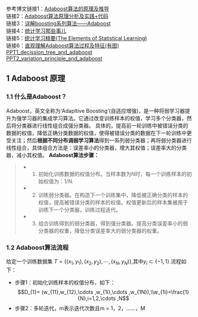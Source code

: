 参考博文链接1：[Adaboost算法的原理及推导](https://blog.csdn.net/v_july_v/article/details/40718799)<br>
链接2：[Adaboost算法原理分析及实践+代码](https://blog.csdn.net/guyuealian/article/details/70995333)<br>
链接3：[详解boosting系列算法——Adaboost](https://blog.csdn.net/weixin_38629654/article/details/80516045)<br>
链接4：[统计学习那些事儿](https://cosx.org/2011/12/stories-about-statistical-learning)<br>
链接5：[统计学习精要(The Elements of Statistical Learning)](http://www.loyhome.com/%E2%89%AA%E7%BB%9F%E8%AE%A1%E5%AD%A6%E4%B9%A0%E7%B2%BE%E8%A6%81the-elements-of-statistical-learning%E2%89%AB%E8%AF%BE%E5%A0%82%E7%AC%94%E8%AE%B0%EF%BC%88%E5%8D%81%E5%9B%9B%EF%BC%89/)<br>
链接6：[直观理解Adaboost算法过程及特征(有图)](https://blog.csdn.net/m0_37407756/article/details/67637400)<br>
[PPT1_decission_tree_and_adaboost]()<br>
[PPT2_variation_principle_and_adaboost]()
## 1 Adaboost 原理
### 1.1 什么是Adaboost？
Adaboost，英文全称为‘Adapltive Boosting’(自适应增强)，是一种将弱学习器提升为强学习器的集成学习算法。它通过改变训练样本的权值，学习多个分类器，然后将分类器进行线性组合成强分类器。
具体的，提高前一轮训练中被错误分类的数据的权值，降低正确分类数据的权值，使得被错误分类的数据在下一轮训练中更受关注；然后**根据不同分布调弱学习算法**得到一系列弱分类器；再将弱分类器进行线性组合，具体组合方法是：误差率小的分类器，增大其权值；误差率大的分类器，减小其权值。
**Adaboost算法步骤：**
>+ 1. 初始化训练数据的权值分布。当样本数为N时，每一个训练样本的初始权值为：1/N.
>+ 2. 训练弱分类器。在构造下一个训练集中，降低被正确分类的样本的权值，提高被错误分类的样本的权值。权值更新后的样本集被用于训练下一个分类器，训练过程迭代。
>+ 3. 组合训练得到的弱分类器，得到强分类器。提高分类误差率小的弱分类器的权重，降低分类误差率大的弱分类器的权重。

### 1.2 Adaboost算法流程
给定一个训练数据集 $T=\{{(x_{1},y_{1}),(x_{2},y_{2}),\cdots ,(x_{N},y_{N})\}}$,其中$y_{i}\subset \{{-1,1\}}$.流程如下：
+ 步骤1：初始化训练样本的权值分布，如下：
$$D_{1}= (w_{11},w_{12},\cdots ,w_{1i},\cdots ,w_{1N}),\\w_{1i}=\frac{1}{N},i=1,2,\cdots ,N$$
+ 步骤2：多轮迭代，m表示迭代次数且m = 1，2，……，M

